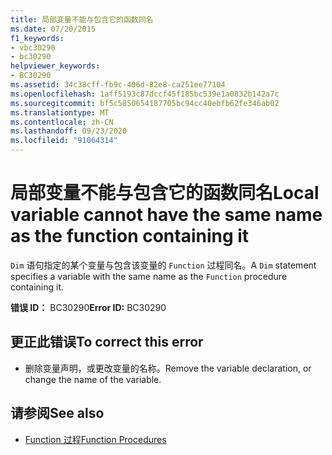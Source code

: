 ```yaml
---
title: 局部变量不能与包含它的函数同名
ms.date: 07/20/2015
f1_keywords:
- vbc30290
- bc30290
helpviewer_keywords:
- BC30290
ms.assetid: 34c38cff-fb9c-406d-82e8-ca251ee77104
ms.openlocfilehash: 1aff5193c87dccf45f185bc539e1a0832b142a7c
ms.sourcegitcommit: bf5c5850654187705bc94cc40ebfb62fe346ab02
ms.translationtype: MT
ms.contentlocale: zh-CN
ms.lasthandoff: 09/23/2020
ms.locfileid: "91064314"
---
```

# <a name="local-variable-cannot-have-the-same-name-as-the-function-containing-it"></a><span data-ttu-id="50767-102">局部变量不能与包含它的函数同名</span><span class="sxs-lookup"><span data-stu-id="50767-102">Local variable cannot have the same name as the function containing it</span></span>

<span data-ttu-id="50767-103">`Dim` 语句指定的某个变量与包含该变量的 `Function` 过程同名。</span><span class="sxs-lookup"><span data-stu-id="50767-103">A `Dim` statement specifies a variable with the same name as the `Function` procedure containing it.</span></span>  
  
 <span data-ttu-id="50767-104">**错误 ID：** BC30290</span><span class="sxs-lookup"><span data-stu-id="50767-104">**Error ID:** BC30290</span></span>  
  
## <a name="to-correct-this-error"></a><span data-ttu-id="50767-105">更正此错误</span><span class="sxs-lookup"><span data-stu-id="50767-105">To correct this error</span></span>  
  
- <span data-ttu-id="50767-106">删除变量声明，或更改变量的名称。</span><span class="sxs-lookup"><span data-stu-id="50767-106">Remove the variable declaration, or change the name of the variable.</span></span>  
  
## <a name="see-also"></a><span data-ttu-id="50767-107">请参阅</span><span class="sxs-lookup"><span data-stu-id="50767-107">See also</span></span>

- [<span data-ttu-id="50767-108">Function 过程</span><span class="sxs-lookup"><span data-stu-id="50767-108">Function Procedures</span></span>](../programming-guide/language-features/procedures/function-procedures.md)
